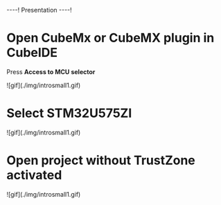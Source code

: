 ----!
Presentation
----!

# Open CubeMx or CubeMX plugin in CubeIDE
Press **Access to MCU selector**
<p> </p>
![gif](./img/introsmall1.gif)

# Select STM32U575ZI
<p> </p>
![gif](./img/introsmall1.gif)

# Open project **without TrustZone activated**
<p> </p>
![gif](./img/introsmall1.gif)
  